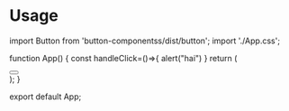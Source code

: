 # Usage

import Button from 'button-componentss/dist/button';
import './App.css';

function App() {
  const handleClick=()=>{
    alert("hai")
  }
  return (
    <div className="App">
     <Button name="Add" onClick={handleClick} />
    </div>
  );
}

export default App;
